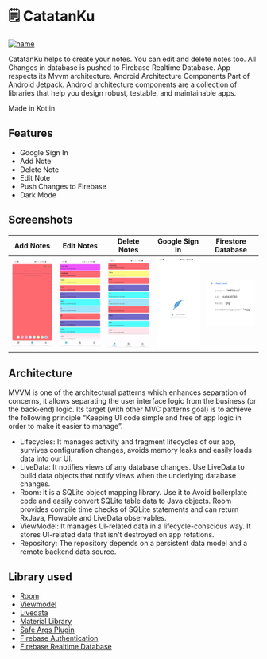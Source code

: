 # 🗒 CatatanKu

[![name](https://img.shields.io/badge/DOWNLOAD-APK-green)](https://github.com/OzMano/CatatanKu-SimpleNoteApp/raw/master/app/release/app-release.apk)

CatatanKu helps to create your notes. You can edit and delete notes too. All Changes in database is pushed to Firebase Realtime Database.
App respects its Mvvm architecture. Android Architecture Components Part of Android Jetpack.
Android architecture components are a collection of libraries that help you design robust, testable, and maintainable apps.

Made in Kotlin

## Features
- Google Sign In
- Add Note
- Delete Note
- Edit Note
- Push Changes to Firebase
- Dark Mode

## Screenshots
<table>
<thead>
<tr>
<th align="center">Add Notes</th>
<th align="center">Edit Notes</th>
<th align="center">Delete Notes</th>
<th align="center">Google Sign In</th>
<th align="center">Firestore Database</th>
</tr>
</thead>
<tbody>
<tr>
<td> <img src="screenshot/add.gif" width="150" ></td>
<td> <img src="screenshot/edit.gif" width="150" ></td>
<td> <img src="screenshot/delete.gif" width="150" ></td>
<td> <img src="screenshot/Screenshot_20220103-012433_CatatanKu.jpg" width="150"</td>
<td> <img src="screenshot/firestore-database.png" width="150" ></td>

</tr>
</tbody>
</table>

## Architecture
MVVM is one of the architectural patterns which enhances separation of concerns, it allows separating the user interface logic from the business (or the back-end) logic. Its target (with other MVC patterns goal) is to achieve the following principle “Keeping UI code simple and free of app logic in order to make it easier to manage”.

- Lifecycles: It manages activity and fragment lifecycles of our app, survives configuration changes, avoids memory leaks and easily loads data into our UI.
- LiveData: It notifies views of any database changes. Use LiveData to build data objects that notify views when the underlying database changes.
- Room: It is a SQLite object mapping library. Use it to Avoid boilerplate code and easily convert SQLite table data to Java objects. Room provides compile time checks of SQLite statements and can return RxJava, Flowable and LiveData observables.
- ViewModel: It manages UI-related data in a lifecycle-conscious way. It stores UI-related data that isn't destroyed on app rotations.
- Repository: The repository depends on a persistent data model and a remote backend data source.

## Library used
- [Room](https://developer.android.com/topic/libraries/architecture/room)
- [Viewmodel](https://developer.android.com/topic/libraries/architecture/viewmodel)
- [Livedata](https://developer.android.com/topic/libraries/architecture/livedata)
- [Material Library](https://material.io/develop/android/docs/getting-started/)
- [Safe Args Plugin](https://developer.android.com/guide/navigation/navigation-pass-data)
- [Firebase Authentication](https://firebase.google.com/docs/auth/?gclid=CjwKCAiAhc7yBRAdEiwAplGxXxl-B9A4ZbUFSdwERC9l-8m5z4Ln74f8gn0PN7fl0D_Ljw321cBXNhoCDwYQAvD_BwE)
- [Firebase Realtime Database](https://firebase.google.com/docs/database)
